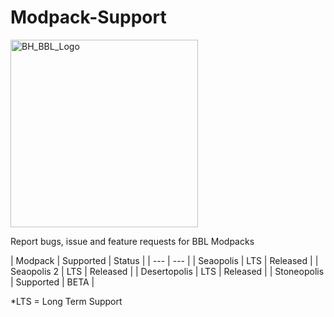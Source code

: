 # Modpack-Support
<img width="300" alt="BH_BBL_Logo" src="https://github.com/bbl-team/Modpack-Support/assets/42780877/ebd0c9df-533e-443c-ba8f-09d4d3e9672c">

Report bugs, issue and feature requests for BBL Modpacks

| Modpack | Supported | Status |
| --- | --- |
| Seaopolis | LTS | Released | 
| Seaopolis 2 | LTS | Released | 
| Desertopolis | LTS | Released | 
| Stoneopolis | Supported | BETA | 


*LTS = Long Term Support
